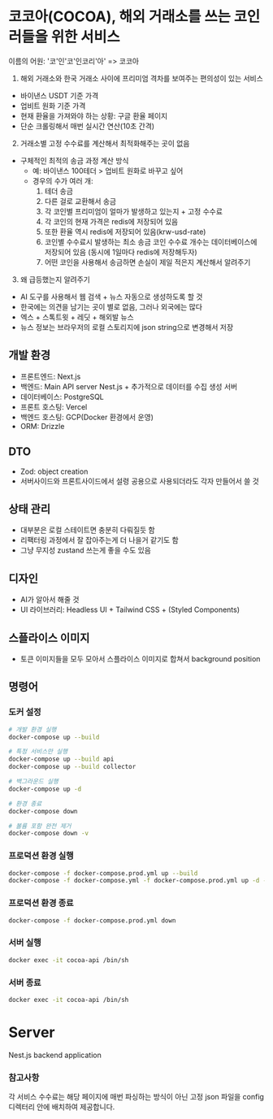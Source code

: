 # 코코아(COCOA), 해외 거래소를 쓰는 코인러들을 위한 서비스

이름의 어원: '코'인'코'인코리'아' => 코코아

1. 해외 거래소와 한국 거래소 사이에 프리미엄 격차를 보여주는 편의성이 있는 서비스

- 바이낸스 USDT 기준 가격
- 업비트 원화 기준 가격
- 현재 환율을 가져와야 하는 상황: 구글 환율 페이지
- 단순 크롤링해서 매번 실시간 연산(10초 간격)

2. 거래소별 고정 수수료를 계산해서 최적화해주는 곳이 없음

- 구체적인 최적의 송금 과정 계산 방식
  - 예: 바이낸스 100테더 > 업비트 원화로 바꾸고 싶어
  - 경우의 수가 여러 개:
    1. 테더 송금
    2. 다른 걸로 교환해서 송금
    3. 각 코인별 프리미엄이 얼마가 발생하고 있는지 + 고정 수수료
    4. 각 코인의 현재 가격은 redis에 저장되어 있음
    5. 또한 환율 역시 redis에 저장되어 있음(krw-usd-rate)
    6. 코인별 수수료시 발생하는 최소 송금 코인 수수료 개수는 데이터베이스에 저장되어 있음
       (동시에 1일마다 redis에 저장해두자)
    7. 어떤 코인을 사용해서 송금하면 손실이 제일 적은지 계산해서 알려주기

3. 왜 급등했는지 알려주기

- AI 도구를 사용해서 웹 검색 + 뉴스 자동으로 생성하도록 할 것
- 한국에는 의견을 남기는 곳이 별로 없음, 그러나 외국에는 많다
- 엑스 + 스톡트윗 + 레딧 + 해외발 뉴스
- 뉴스 정보는 브라우저의 로컬 스토리지에 json string으로 변경해서 저장

## 개발 환경

- 프론트엔드: Next.js
- 백엔드: Main API server Nest.js + 추가적으로 데이터를 수집 생성 서버
- 데이터베이스: PostgreSQL
- 프론트 호스팅: Vercel
- 백엔드 호스팅: GCP(Docker 환경에서 운영)
- ORM: Drizzle

## DTO

- Zod: object creation
- 서버사이드와 프론트사이드에서 설령 공용으로 사용되더라도 각자 만들어서 쓸 것

## 상태 관리

- 대부분은 로컬 스테이트면 충분히 다뤄질듯 함
- 리팩터링 과정에서 잘 잡아주는게 더 나을거 같기도 함
- 그냥 무지성 zustand 쓰는게 좋을 수도 있음

## 디자인

- AI가 알아서 해줄 것
- UI 라이브러리: Headless UI + Tailwind CSS + (Styled Components)

## 스플라이스 이미지

- 토큰 이미지들을 모두 모아서 스플라이스 이미지로 합쳐서 background position

## 명령어

### 도커 설정

```bash
# 개발 환경 실행
docker-compose up --build

# 특정 서비스만 실행
docker-compose up --build api
docker-compose up --build collector

# 백그라운드 실행
docker-compose up -d

# 환경 종료
docker-compose down

# 볼륨 포함 완전 제거
docker-compose down -v
```

### 프로덕션 환경 실행

```bash
docker-compose -f docker-compose.prod.yml up --build
docker-compose -f docker-compose.yml -f docker-compose.prod.yml up -d --build api
```

### 프로덕션 환경 종료

```bash
docker-compose -f docker-compose.prod.yml down
```

### 서버 실행

```bash
docker exec -it cocoa-api /bin/sh
```

### 서버 종료

```bash
docker exec -it cocoa-api /bin/sh
```

# Server

Nest.js backend application

### 참고사항

각 서비스 수수료는 해당 페이지에 매번 파싱하는 방식이 아닌 고정 json 파일을 config 디렉터리 안에 배치하여 제공합니다.
